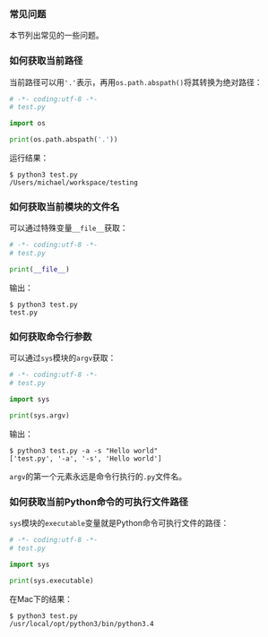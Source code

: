 ### 常见问题

本节列出常见的一些问题。

### 如何获取当前路径

当前路径可以用`'.'`表示，再用`os.path.abspath()`将其转换为绝对路径：

```python
# -*- coding:utf-8 -*-
# test.py

import os

print(os.path.abspath('.'))
```

运行结果：

```
$ python3 test.py 
/Users/michael/workspace/testing
```

### 如何获取当前模块的文件名

可以通过特殊变量`__file__`获取：

```python
# -*- coding:utf-8 -*-
# test.py

print(__file__)
```

输出：

```
$ python3 test.py
test.py
```

### 如何获取命令行参数

可以通过`sys`模块的`argv`获取：

```python
# -*- coding:utf-8 -*-
# test.py

import sys

print(sys.argv)
```

输出：

```
$ python3 test.py -a -s "Hello world"
['test.py', '-a', '-s', 'Hello world']
```

`argv`的第一个元素永远是命令行执行的`.py`文件名。

### 如何获取当前Python命令的可执行文件路径

`sys`模块的`executable`变量就是Python命令可执行文件的路径：

```python
# -*- coding:utf-8 -*-
# test.py

import sys

print(sys.executable)
```

在Mac下的结果：

```
$ python3 test.py 
/usr/local/opt/python3/bin/python3.4
```